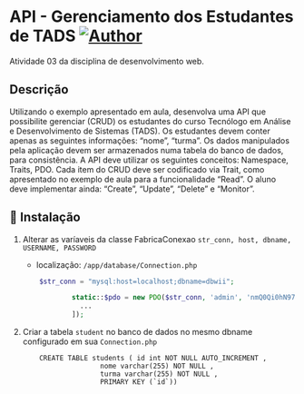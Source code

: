 
# API - Gerenciamento dos Estudantes de TADS [![Author](https://img.shields.io/badge/author-anapaullamb-7225d0?style=flat-square)](https://github.com/anapaullamb)
Atividade 03 da disciplina de desenvolvimento web.
## Descrição
  Utilizando o exemplo apresentado em aula, desenvolva uma API que possibilite gerenciar (CRUD) os estudantes do curso Tecnólogo em Análise e Desenvolvimento de Sistemas (TADS). Os estudantes devem conter apenas as seguintes informações: “nome”, “turma”. Os dados manipulados pela aplicação devem ser armazenados numa tabela do banco de dados, para consistência. A API deve utilizar os seguintes conceitos: Namespace, Traits, PDO. Cada item do CRUD deve ser codificado via Trait, como apresentado no exemplo de aula para a funcionalidade “Read”. O aluno deve implementar ainda: “Create”, “Update”, “Delete” e “Monitor”.

## :electric_plug: Instalação

1. Alterar as varíaveis da classe FabricaConexao `str_conn, host, dbname, USERNAME, PASSWORD`
    - localização: `/app/database/Connection.php`
    ```php
        $str_conn = "mysql:host=localhost;dbname=dbwii";

                static::$pdo = new PDO($str_conn, 'admin', 'nmQ0Qi0hN974',[
                  ...
                ]);
    ```
    
1. Criar a tabela `student` no banco de dados no mesmo dbname configurado em sua `Connection.php`
    ```mysql
        CREATE TABLE students ( id int NOT NULL AUTO_INCREMENT , 
                       nome varchar(255) NOT NULL , 
                       turma varchar(255) NOT NULL , 
                       PRIMARY KEY (`id`))
    ```
